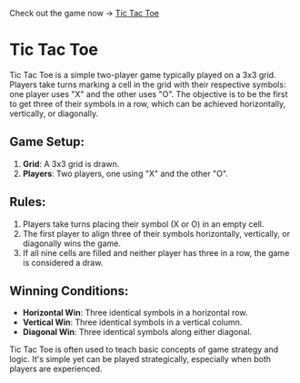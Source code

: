 Check out the game now -> [Tic Tac Toe](https://hydraharish123.github.io/Tic-Tac-Toe-JS/)

# Tic Tac Toe

Tic Tac Toe is a simple two-player game typically played on a 3x3 grid. Players take turns marking a cell in the grid with their respective symbols: one player uses "X" and the other uses "O". The objective is to be the first to get three of their symbols in a row, which can be achieved horizontally, vertically, or diagonally.

## Game Setup:
1. **Grid**: A 3x3 grid is drawn.
2. **Players**: Two players, one using "X" and the other "O".

## Rules:
1. Players take turns placing their symbol (X or O) in an empty cell.
2. The first player to align three of their symbols horizontally, vertically, or diagonally wins the game.
3. If all nine cells are filled and neither player has three in a row, the game is considered a draw.

## Winning Conditions:
- **Horizontal Win**: Three identical symbols in a horizontal row.
- **Vertical Win**: Three identical symbols in a vertical column.
- **Diagonal Win**: Three identical symbols along either diagonal.

Tic Tac Toe is often used to teach basic concepts of game strategy and logic. It's simple yet can be played strategically, especially when both players are experienced.

